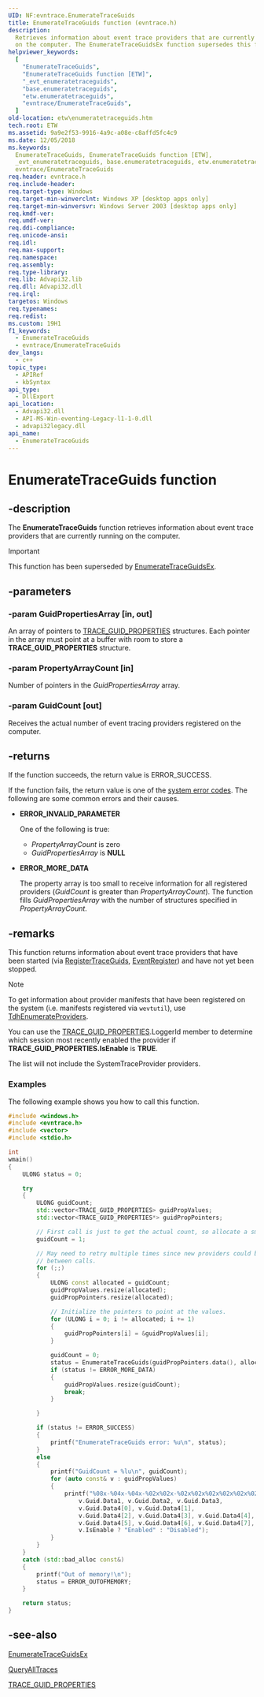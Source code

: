 ```yaml
---
UID: NF:evntrace.EnumerateTraceGuids
title: EnumerateTraceGuids function (evntrace.h)
description:
  Retrieves information about event trace providers that are currently running
  on the computer. The EnumerateTraceGuidsEx function supersedes this function.
helpviewer_keywords:
  [
    "EnumerateTraceGuids",
    "EnumerateTraceGuids function [ETW]",
    "_evt_enumeratetraceguids",
    "base.enumeratetraceguids",
    "etw.enumeratetraceguids",
    "evntrace/EnumerateTraceGuids",
  ]
old-location: etw\enumeratetraceguids.htm
tech.root: ETW
ms.assetid: 9a9e2f53-9916-4a9c-a08e-c8affd5fc4c9
ms.date: 12/05/2018
ms.keywords:
  EnumerateTraceGuids, EnumerateTraceGuids function [ETW],
  _evt_enumeratetraceguids, base.enumeratetraceguids, etw.enumeratetraceguids,
  evntrace/EnumerateTraceGuids
req.header: evntrace.h
req.include-header:
req.target-type: Windows
req.target-min-winverclnt: Windows XP [desktop apps only]
req.target-min-winversvr: Windows Server 2003 [desktop apps only]
req.kmdf-ver:
req.umdf-ver:
req.ddi-compliance:
req.unicode-ansi:
req.idl:
req.max-support:
req.namespace:
req.assembly:
req.type-library:
req.lib: Advapi32.lib
req.dll: Advapi32.dll
req.irql:
targetos: Windows
req.typenames:
req.redist:
ms.custom: 19H1
f1_keywords:
  - EnumerateTraceGuids
  - evntrace/EnumerateTraceGuids
dev_langs:
  - c++
topic_type:
  - APIRef
  - kbSyntax
api_type:
  - DllExport
api_location:
  - Advapi32.dll
  - API-MS-Win-eventing-Legacy-l1-1-0.dll
  - advapi32legacy.dll
api_name:
  - EnumerateTraceGuids
---
```


# EnumerateTraceGuids function

## -description

The **EnumerateTraceGuids** function retrieves information about event trace
providers that are currently running on the computer.

> [!Important]
> This function has been superseded by
> [EnumerateTraceGuidsEx](/windows/win32/api/evntrace/nf-evntrace-enumeratetraceguidsex).

## -parameters

### -param GuidPropertiesArray [in, out]

An array of pointers to
[TRACE_GUID_PROPERTIES](/windows/win32/api/evntrace/ns-evntrace-trace_guid_properties)
structures. Each pointer in the array must point at a buffer with room to store
a **TRACE_GUID_PROPERTIES** structure.

### -param PropertyArrayCount [in]

Number of pointers in the _GuidPropertiesArray_ array.

### -param GuidCount [out]

Receives the actual number of event tracing providers registered on the
computer.

## -returns

If the function succeeds, the return value is ERROR_SUCCESS.

If the function fails, the return value is one of the
[system error codes](/windows/win32/debug/system-error-codes). The following are
some common errors and their causes.

- **ERROR_INVALID_PARAMETER**

  One of the following is true:

  - _PropertyArrayCount_ is zero
  - _GuidPropertiesArray_ is **NULL**

- **ERROR_MORE_DATA**

  The property array is too small to receive information for all registered
  providers (_GuidCount_ is greater than _PropertyArrayCount_). The function
  fills _GuidPropertiesArray_ with the number of structures specified in
  _PropertyArrayCount_.

## -remarks

This function returns information about event trace providers that have been
started (via
[RegisterTraceGuids](/windows/win32/api/evntrace/nf-evntrace-registertraceguidsa),
[EventRegister](/windows/win32/api/evntprov/nf-evntprov-eventregister)) and have
not yet been stopped.

> [!Note]
> To get information about provider manifests that have been registered
> on the system (i.e. manifests registered via `wevtutil`), use
> [TdhEnumerateProviders](/windows/win32/api/tdh/nf-tdh-tdhenumerateproviders).

You can use the
[TRACE_GUID_PROPERTIES](ns-evntrace-trace_guid_properties.md).LoggerId member to
determine which session most recently enabled the provider if
**TRACE_GUID_PROPERTIES.IsEnable** is **TRUE**.

The list will not include the SystemTraceProvider providers.

### Examples

The following example shows you how to call this function.

```cpp
#include <windows.h>
#include <evntrace.h>
#include <vector>
#include <stdio.h>

int
wmain()
{
    ULONG status = 0;

    try
    {
        ULONG guidCount;
        std::vector<TRACE_GUID_PROPERTIES> guidPropValues;
        std::vector<TRACE_GUID_PROPERTIES*> guidPropPointers;

        // First call is just to get the actual count, so allocate a small buffer.
        guidCount = 1;

        // May need to retry multiple times since new providers could be added
        // between calls.
        for (;;)
        {
            ULONG const allocated = guidCount;
            guidPropValues.resize(allocated);
            guidPropPointers.resize(allocated);

            // Initialize the pointers to point at the values.
            for (ULONG i = 0; i != allocated; i += 1)
            {
                guidPropPointers[i] = &guidPropValues[i];
            }

            guidCount = 0;
            status = EnumerateTraceGuids(guidPropPointers.data(), allocated, &guidCount);
            if (status != ERROR_MORE_DATA)
            {
                guidPropValues.resize(guidCount);
                break;
            }

        }

        if (status != ERROR_SUCCESS)
        {
            printf("EnumerateTraceGuids error: %u\n", status);
        }
        else
        {
            printf("GuidCount = %lu\n", guidCount);
            for (auto const& v : guidPropValues)
            {
                printf("%08x-%04x-%04x-%02x%02x-%02x%02x%02x%02x%02x%02x - %hs\n",
                    v.Guid.Data1, v.Guid.Data2, v.Guid.Data3,
                    v.Guid.Data4[0], v.Guid.Data4[1],
                    v.Guid.Data4[2], v.Guid.Data4[3], v.Guid.Data4[4],
                    v.Guid.Data4[5], v.Guid.Data4[6], v.Guid.Data4[7],
                    v.IsEnable ? "Enabled" : "Disabled");
            }
        }
    }
    catch (std::bad_alloc const&)
    {
        printf("Out of memory!\n");
        status = ERROR_OUTOFMEMORY;
    }

    return status;
}
```

## -see-also

[EnumerateTraceGuidsEx](/windows/win32/api/evntrace/nf-evntrace-enumeratetraceguidsex)

[QueryAllTraces](/windows/win32/api/evntrace/nf-evntrace-queryalltracesw)

[TRACE_GUID_PROPERTIES](/windows/win32/api/evntrace/ns-evntrace-trace_guid_properties)

